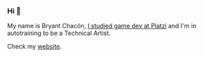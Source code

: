 ### Hi 👋

My name is Bryant Chacón, [I studied game dev at Platzi](https://platzi.com/p/bryantchacon/) and I'm in autotraining to be a Technical Artist.

Check my [website](https://www.bryantchacon.com/).
